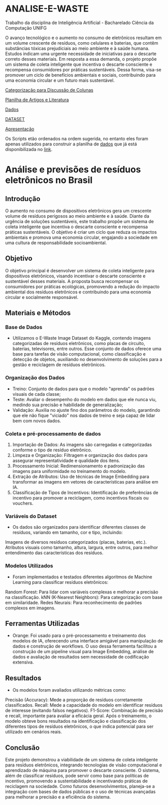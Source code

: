 # ANALISE-E-WASTE

Trabalho da disciplina de Inteligência Artificial - Bacharelado Ciência da Computação UNIFG

O avanço tecnológico e o aumento no consumo de eletrônicos resultam em um volume crescente de resíduos, como celulares e baterias, que contêm substâncias tóxicas prejudiciais ao meio ambiente e à saúde humana. Estudos indicam uma urgente necessidade de iniciativas para o descarte correto desses materiais. Em resposta a essa demanda, o projeto propõe um sistema de coleta inteligente que incentiva o descarte consciente e recompensa consumidores por práticas sustentáveis. Dessa forma, visa-se promover um ciclo de benefícios ambientais e sociais, contribuindo para uma economia circular e um futuro mais sustentável.

[Categorização para Discussão de Colunas]()

[Planilha de Artigos e Literatura]()

[Dados]()

[DATASET]()

[Apresentação]()

Os Scripts etão ordenados na ordem sugerida, no entanto eles foram apenas utilizados para construir a planilha de [dados](https://docs.google.com/spreadsheets/d/1priwDe7UXDmy9nzbXKZTDhQG9_NOB6FZafhcmQLOTfU/edit#gid=587864036) que já está disponibilizada no [link](https://docs.google.com/spreadsheets/d/1priwDe7UXDmy9nzbXKZTDhQG9_NOB6FZafhcmQLOTfU/edit#gid=587864036).

# Análise e previsões de resíduos eletrônicos no Brasil

## Introdução
O aumento no consumo de dispositivos eletrônicos gera um crescente volume de resíduos perigosos ao meio ambiente e à saúde. Diante da urgência de soluções sustentáveis, este trabalho propõe um sistema de coleta inteligente que incentiva o descarte consciente e recompensa práticas sustentáveis. O objetivo é criar um ciclo que reduza os impactos ambientais e promova uma economia circular, engajando a sociedade em uma cultura de responsabilidade socioambiental.

## Objetivo
O objetivo principal é desenvolver um sistema de coleta inteligente para dispositivos eletrônicos, visando incentivar o descarte consciente e sustentável desses materiais. A proposta busca recompensar os consumidores por práticas ecológicas, promovendo a redução do impacto ambiental dos resíduos eletrônicos e contribuindo para uma economia circular e socialmente responsável.

## Materiais e Métodos
### Base de Dados
- Utilizamos o E-Waste Image Dataset do Kaggle, contendo imagens categorizadas de resíduos eletrônicos, como placas de circuito, baterias, televisores, entre outros. Esse conjunto de dados oferece uma base para tarefas de visão computacional, como classificação e detecção de objetos, auxiliando no desenvolvimento de soluções para a gestão e reciclagem de resíduos eletrônicos.

### Organização dos Dados
- Treino: Conjunto de dados para que o modelo "aprenda" os padrões visuais de cada classe;
- Teste: Avaliar o desempenho do modelo em dados que ele nunca viu, medindo sua precisão e habilidade de generalização;
- Validação: Auxilia no ajuste fino dos parâmetros  do modelo, garantindo que ele não fique "viciado" nos dados de treino e seja capaz de lidar bem com novos dados.


### Coleta e pré-processamento de dados
1. Importação de Dados: As imagens são carregadas e categorizadas conforme o tipo de resíduo eletrônico.
2. Limpeza e Organização: Filtragem e organização dos dados para assegurar representatividade e qualidade dos itens.
3. Processamento Inicial: Redimensionamento e padronização das imagens para uniformidade no treinamento do modelo.
4. Extração de Atributos: Uso de técnicas de Image Embedding para transformar as imagens em vetores de características para análise em IA.
5. Classificação de Tipos de Incentivos: Identificação de preferências de incentivo para promover a reciclagem, como incentivos fiscais ou vouchers.

### Variáveis do Dataset
- Os dados são organizados para identificar diferentes classes de resíduos, variando em tamanho, cor e tipo, incluindo:

Imagens de diversos resíduos categorizados (placas, baterias, etc.).
Atributos visuais como tamanho, altura, largura, entre outros, para melhor entendimento das características dos resíduos.

### Modelos Utilizados
- Foram implementados e testados diferentes algoritmos de Machine Learning para classificar resíduos eletrônicos:

Random Forest: Para lidar com variáveis complexas e melhorar a precisão na classificação.
kNN (K-Nearest Neighbors): Para categorização com base em similaridade.
Redes Neurais: Para reconhecimento de padrões complexos em imagens.

## Ferramentas Utilizadas
- Orange: Foi usado para o pré-processamento e treinamento dos modelos de IA, oferecendo uma interface amigável para manipulação de dados e construção de workflows. O uso dessa ferramenta facilitou a construção de um pipeline visual para Image Embedding, análise de dados e avaliação de resultados sem necessidade de codificação extensiva.

## Resultados
- Os modelos foram avaliados utilizando métricas como:

Precisão (Accuracy): Mede a proporção de resíduos corretamente classificados.
Recall: Mede a capacidade do modelo em identificar resíduos de interesse (evitando falsos negativos).
F1-Score: Combinação de precisão e recall, importante para avaliar a eficácia geral.
Após o treinamento, o modelo obteve bons resultados na identificação e classificação dos diferentes tipos de resíduos eletrônicos, o que indica potencial para ser utilizado em cenários reais.

## Conclusão
Este projeto demonstrou a viabilidade de um sistema de coleta inteligente para resíduos eletrônicos, integrando tecnologias de visão computacional e aprendizado de máquina para promover o descarte consciente. O sistema, além de classificar resíduos, pode servir como base para políticas de incentivo, promovendo a sustentabilidade e incentivando práticas de reciclagem na sociedade. Como futuros desenvolvimentos, planeja-se a integração com bases de dados públicas e o uso de técnicas avançadas para melhorar a precisão e a eficiência do sistema.
